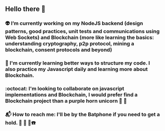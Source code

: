 ## Hello there :milky_way:

### :alien: I’m currently working on my NodeJS backend (design patterns, good practices, unit tests and communications using Web Sockets) and Blockchain (more like learning the basics: understanding cryptography, p2p protocol, mining a blockchain, consent protocols and beyond)
### 🧠 I'm currently learning better ways to structure my code. I also practice my Javascript daily and learning more about Blockchain.
### :octocat: I'm looking to collaborate on javascript implementations and Blockchain, I would prefer find a Blockchain project than a purple horn unicorn :unicorn: :thinking:
### :mailbox_with_mail: How to reach me: I'll be by the Batphone if you need to get a hold. :movie_camera: :vhs: 🦇☎️

<!--
**DiegoPrestesGit/DiegoPrestesGit** is a ✨ _special_ ✨ repository because its `README.md` (this file) appears on your GitHub profile.

Here are some ideas to get you started:

- 🔭 I’m currently working on .
- 🌱 I’m currently learning ...
- 👯 I’m looking to collaborate on ...
- 🤔 I’m looking for help with ...
- 📫 How to reach me: ...
-->
